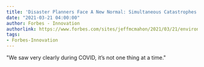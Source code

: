 ```yaml
---
title: 'Disaster Planners Face A New Normal: Simultaneous Catastrophes'
date: "2021-03-21 04:00:00"
author: Forbes - Innovation
authorlink: https://www.forbes.com/sites/jeffmcmahon/2021/03/21/environmental-catastrophes-are-already-pummeling-us-on-multiple-fronts-experts-warn/
tags:
- Forbes-Innovation
---
```

"We saw very clearly during COVID, it’s not one thing at a time."